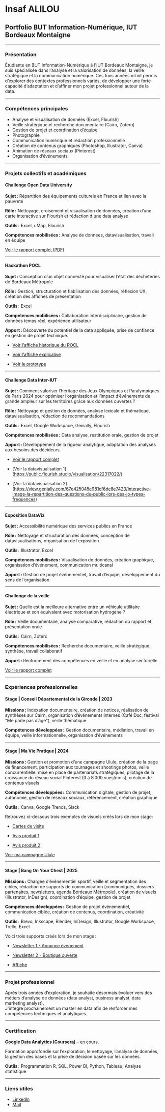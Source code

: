 # Insaf ALILOU
## Portfolio BUT Information-Numérique, IUT Bordeaux Montaigne

---

### Présentation

Étudiante en BUT Information-Numérique à l'IUT Bordeaux Montaigne, je suis spécialisée dans l’analyse et la valorisation de données, la veille stratégique et la communication numérique. 
Ces trois années m’ont permis d’explorer des contextes professionnels variés, de développer une forte capacité d’adaptation et d’affiner mon projet professionnel autour de la data.

---

### Compétences principales

- Analyse et visualisation de données (Excel, Flourish)
- Veille stratégique et recherche documentaire (Cairn, Zotero)
- Gestion de projet et coordination d’équipe
- Photographie
- Communication numérique et rédaction professionnelle
- Création de contenus graphiques (Photoshop, Illustrator, Canva)
- Animation de réseaux sociaux (Pinterest)
- Organisation d’événements 

---

### Projets collectifs et académiques

#### Challenge Open Data University  
**Sujet :** Répartition des équipements culturels en France et lien avec la pauvreté  

**Rôle :** Nettoyage, croisement et visualisation de données, création d’une carte interactive sur Flourish et rédaction d'une data analyse 

**Outils :** Excel, uMap, Flourish

**Compétences mobilisées :** Analyse de données, datavisualisation, travail en équipe

[Voir le rapport complet (PDF)](challenge-open-data/Rapport%20de%20l'étude.pdf)

---

#### Hackathon POCL  
**Sujet :** Conception d’un objet connecté pour visualiser l’état des déchèteries de Bordeaux Métropole  

**Rôle :** Gestion, structuration et fiabilisation des données, réflexion UX, création des affiches de présentation

**Outils :** Excel 

**Compétences mobilisées :** Collaboration interdisciplinaire, gestion de données temps réel, expérience utilisateur  

**Apport :** Découverte du potentiel de la data appliquée, prise de confiance en gestion de projet technique.

- [Voir l'affiche historique du POCL](hackathonpocl/Historique%20du%20POCL.png)
  
- [Voir l'affiche explicative](hackathonpocl/Tout%20sur%20notre%20POCL.png)
  
- [Voir le prototype](hackathonpocl/image3.JPG)

---

#### Challenge Data Inter-IUT  
**Sujet :** Comment valoriser l’héritage des Jeux Olympiques et Paralympiques de Paris 2024 
pour optimiser l’organisation et l’impact d’événements de grande ampleur sur les territoires grâce aux données ouvertes ?   

**Rôle :** Nettoyage et gestion de données, analyse lexicale et thématique, datavisualisation, rédaction de recommandations  

**Outils :** Excel, Google Workspace, Genially, Flourish

**Compétences mobilisées :** Data analyse, restitution orale, gestion de projet

**Apport :** Développement de la rigueur analytique, adaptation des analyses aux besoins des décideurs.

- [Voir le rapport complet](challengedata/Data%20Paper.pdf)
  
- [Voir la datavisualisation 1] (https://public.flourish.studio/visualisation/22317022/)
  
- [Voir la datavisualisation 2] (https://view.genially.com/67e425045c981cf6de8e7423/interactive-image-la-repartition-des-questions-du-public-lors-des-jo-types-frequences)

---

#### Exposition DataViz  
**Sujet :** Accessibilité numérique des services publics en France  

**Rôle :** Nettoyage et structuration des données, conception de datavisualisations, organisation de l’exposition 

**Outils :** Illustrator, Excel

**Compétences mobilisées :** Visualisation de données, création graphique, organisation d’événement, communication multicanal 

**Apport :** Gestion de projet événementiel, travail d’équipe, développement du sens de l’organisation.

---

#### Challenge de la veille  
**Sujet :** Quelle est la meilleure alternative entre un véhicule utilitaire électrique et son équivalent avec motorisation hydrogène ?

**Rôle :** Veille documentaire, analyse comparative, rédaction du rapport et présentation orale  

**Outils :** Cairn, Zotero 

**Compétences mobilisées :** Recherche documentaire, veille stratégique, synthèse, travail collaboratif  

**Apport :** Renforcement des compétences en veille et en analyse sectorielle.

[Voir le rapport complet](challenge-veille/Challenge%20de%20la%20veille%202024%20(1).pdf)

---

### Expériences professionnelles

#### Stage | Conseil Départemental de la Gironde | 2023
**Missions :** Indexation documentaire, création de notices, réalisation de synthèses sur Cairn, organisation d’événements internes (Café Doc, festival "Me parle pas d’âge"), veille thématique  

**Compétences développées :** Gestion documentaire, médiation, travail en équipe, veille informationnelle, organisation d’événements

---

#### Stage | Ma Vie Pratique | 2024
**Missions :** Gestion et promotion d’une campagne Ulule, création de la page de financement, participation aux tournages et shootings photos, veille concurrentielle, mise en place de partenariats stratégiques, pilotage de la croissance du réseau social Pinterest (0 à 8 000 vues/mois), création de contenus visuels  

**Compétences développées :** Communication digitale, gestion de projet, autonomie, gestion de réseaux sociaux, référencement, création graphique

**Outils :** Canva, Google Trends, Slack

Retrouvez ci-dessous trois exemples de visuels créés lors de mon stage:
- [Cartes de visite](stage-mvp/Cartes-visite.png)
  
- [Avis produit 1](stage-mvp/ContenuRS.png)
  
- [Avis produit 2](stage-mvp/ContenuRS2.png)

[Voir ma campagne Ulule]([https://fr.ulule.com/nom-de-ta-campagne/](https://fr.ulule.com/maviepratique-kit-se-laver-les-mains/))

---

#### Stage | Bang On Your Chest | 2025
**Missions :** Chargée d’événementiel sportif, veille et segmentation des cibles, rédaction de supports de communication (communiqués, dossiers partenaires, newsletters, agenda Bordeaux Métropole), création de visuels (Illustrator, InDesign), coordination d’équipe, gestion de projet

**Compétences développées :** Gestion de projet événementiel, communication ciblée, création de contenus, coordination, créativité

**Outils :** Brevo, Inkscape, Blender, InDesign, Illustrator, Google Workspace, Trello, Excel

Voici trois supports créés lors de mon stage :

- [Newsletter 1 - Annonce évènement](stage-boyc/Newsletter1.png)
  
- [Newsletter 2 - Boutique ouverte](stage-boyc/Newsletter2.png)

- [Affiche](stage-boyc/Affiche_soyk.pdf)

  
---


### Projet professionnel

Après trois années d’exploration, je souhaite désormais évoluer vers des métiers d’analyse de données (data analyst, business analyst, data marketing analyst).  
J'intègre prochainement un master en data afin de renforcer mes compétences techniques et analytiques.  

---

### Certification

**Google Data Analytics (Coursera)** – en cours.

Formation approfondie sur l’exploration, le nettoyage, l’analyse de données, la gestion des bases et la prise de décision basée sur les données.

**Outils :** Programmation R, SQL, Power BI, Python, Tableau, Analyse statistique

---

### Liens utiles
  
- [LinkedIn](https://www.linkedin.com/in/insaf-a-a120a7259)  
- [Mail](mailto:alilouinsaf@gmail.com)
